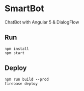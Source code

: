 # SmartBot

ChatBot with Angular 5 & DialogFlow


## Run

```
npm install
npm start
```

## Deploy

```
npm run build --prod
firebase deploy
```

